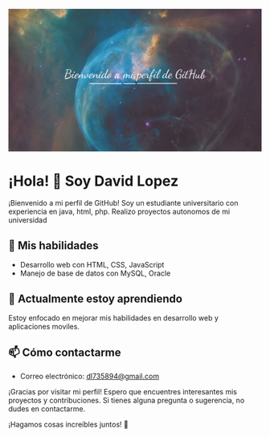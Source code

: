 <p align="center">
  <img src="./assets/Dark Universal Space Gaming Channel Banner.png" alt="¡Hola! Soy [Tu Nombre]">
</p>

# ¡Hola! 👋 Soy David Lopez

¡Bienvenido a mi perfil de GitHub! Soy un estudiante universitario con experiencia en java, html, php. Realizo proyectos autonomos de mi universidad

## 🚀 Mis habilidades

- Desarrollo web con  HTML, CSS, JavaScript
- Manejo de base de datos con MySQL, Oracle

## 🌱 Actualmente estoy aprendiendo

Estoy enfocado en mejorar mis habilidades en desarrollo web y aplicaciones moviles.

## 📫 Cómo contactarme

- Correo electrónico: dl735894@gmail.com

¡Gracias por visitar mi perfil! Espero que encuentres interesantes mis proyectos y contribuciones. Si tienes alguna pregunta o sugerencia, no dudes en contactarme.

¡Hagamos cosas increíbles juntos! 🚀
